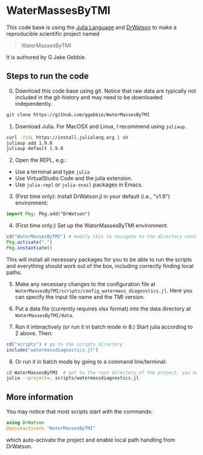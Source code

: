 # WaterMassesByTMI

This code base is using the [Julia Language](https://julialang.org/) and
[DrWatson](https://juliadynamics.github.io/DrWatson.jl/stable/)
to make a reproducible scientific project named
> WaterMassesByTMI

It is authored by G Jake Gebbie.

## Steps to run the code

0. Download this code base using git. Notice that raw data are typically not included in the git-history and may need to be downloaded independently.
```sh
git clone https://github.com/ggebbie/WaterMassesByTMI
```

1. Download Julia. For MacOSX and Linux, I recommend using `juliaup`.

```sh
curl -fsSL https://install.julialang.org | sh
juliaup add 1.9.0
juliaup default 1.9.0
```

2. Open the REPL, e.g.:
- Use a terminal and type `julia`
- Use VirtualStudio Code and the julia extension.
- Use `julia-repl` or `julia-snail` packages in Emacs.

3. (First time only): Install DrWatson.jl in your default (i.e., "v1.9") environment:
```julia
import Pkg; Pkg.add("DrWatson")
```

4. (First time only:) Set up the WaterMassesByTMI environment.
```julia
cd("WaterMassesByTMI") # modify this to navigate to the directory containing this project
Pkg.activate(".")
Pkg.instantiate()
```

This will install all necessary packages for you to be able to run the
scripts and everything should work out of the box, including correctly
finding local paths.

5. Make any necessary changes to the configuration file at `WaterMassesByTMI/scripts/config_watermass_diagnostics.jl`.
Here you can specify the input file name and the TMI version.

6. Put a data file (currently requires xlsx format) into the data directory at `WaterMassesByTMI/data`.

7. Run it interactively (or run it in batch mode in 8.) Start julia according to 2 above. Then:
```julia
cd("scripts") # go to the scripts directory
include("watermassdiagnostics.jl")
```

8. Or run it in batch mode by going to a command line/terminal:
```sh
cd WaterMassesByTMI  # get to the root directory of the project, you may need to modify this line
julia --project=. scripts/watermassdiagnostics.jl
```

## More information

You may notice that most scripts start with the commands:
```julia
using DrWatson
@quickactivate "WaterMassesByTMI"
```
which auto-activate the project and enable local path handling from DrWatson.
